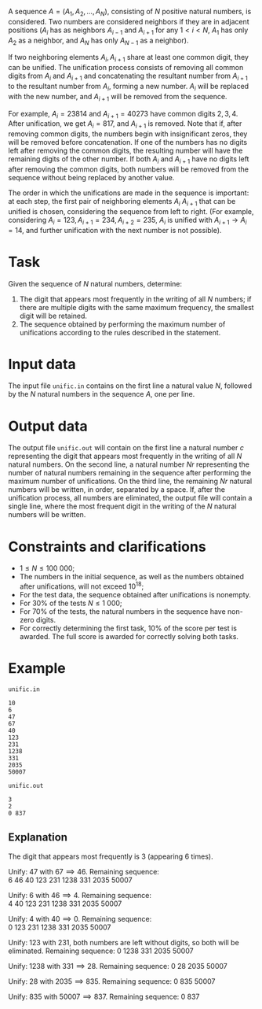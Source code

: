 
A sequence $A=(A_1, A_2, \dots, A_N)$, consisting of $N$ positive natural numbers, is considered. Two numbers are considered neighbors if they are in adjacent positions ($A_i$ has as neighbors $A_{i-1}$ and $A_{i+1}$ for any $1<i<N$, $A_1$ has only $A_2$ as a neighbor, and $A_N$ has only $A_{N-1}$ as a neighbor).

If two neighboring elements $A_i, A_{i+1}$ share at least one common digit, they can be unified. The unification process consists of removing all common digits from $A_i$ and $A_{i+1}$ and concatenating the resultant number from $A_{i+1}$ to the resultant number from $A_i$, forming a new number. $A_i$ will be replaced with the new number, and $A_{i+1}$ will be removed from the sequence.

For example, $A_i=23814$ and $A_{i+1}=40273$ have common digits $2, 3, 4$. After unification, we get $A_i=817$, and $A_{i+1}$ is removed. Note that if, after removing common digits, the numbers begin with insignificant zeros, they will be removed before concatenation. If one of the numbers has no digits left after removing the common digits, the resulting number will have the remaining digits of the other number. If both $A_i$ and $A_{i+1}$ have no digits left after removing the common digits, both numbers will be removed from the sequence without being replaced by another value.

The order in which the unifications are made in the sequence is important: at each step, the first pair of neighboring elements $A_i \ A_{i+1}$ that can be unified is chosen, considering the sequence from left to right. (For example, considering $A_i=123, A_{i+1}=234, A_{i+2}=235$, $A_i$ is unified with $A_{i+1} \rightarrow A_i=14$, and further unification with the next number is not possible).

# Task

Given the sequence of $N$ natural numbers, determine:

1. The digit that appears most frequently in the writing of all $N$ numbers; if there are multiple digits with the same maximum frequency, the smallest digit will be retained.
2. The sequence obtained by performing the maximum number of unifications according to the rules described in the statement.

# Input data

The input file `unific.in` contains on the first line a natural value $N$, followed by the $N$ natural numbers in the sequence $A$, one per line.

# Output data

The output file `unific.out` will contain on the first line a natural number $c$ representing the digit that appears most frequently in the writing of all $N$ natural numbers. On the second line, a natural number $Nr$ representing the number of natural numbers remaining in the sequence after performing the maximum number of unifications. On the third line, the remaining $Nr$ natural numbers will be written, in order, separated by a space. If, after the unification process, all numbers are eliminated, the output file will contain a single line, where the most frequent digit in the writing of the $N$ natural numbers will be written.

# Constraints and clarifications

* $1 \leq N \leq 100 \ 000$;
* The numbers in the initial sequence, as well as the numbers obtained after unifications, will not exceed $10^{18}$;
* For the test data, the sequence obtained after unifications is nonempty.
* For $30\%$ of the tests $N \leq 1 \ 000$;
* For $70\%$ of the tests, the natural numbers in the sequence have non-zero digits.
* For correctly determining the first task, $10\%$ of the score per test is awarded. The full score is awarded for correctly solving both tasks.

# Example

`unific.in`
```
10
6
47
67
40
123
231
1238
331
2035
50007
```

`unific.out`
```
3
2
0 837
```

## Explanation

The digit that appears most frequently is $3$ (appearing $6$ times).

Unify: $47$ with $67 \implies 46$. Remaining sequence: $6 \ 46 \ 40 \ 123 \ 231 \ 1238 \ 331 \ 2035 \ 50007$

Unify: $6$ with $46 \implies 4$. Remaining sequence: $4 \ 40 \ 123 \ 231 \ 1238 \ 331 \ 2035 \ 50007$

Unify: $4$ with $40 \implies 0$. Remaining sequence: $0 \ 123 \ 231 \ 1238 \ 331 \ 2035 \ 50007$

Unify: $123$ with $231$, both numbers are left without digits, so both will be eliminated. Remaining sequence: $0 \ 1238 \ 331 \ 2035 \ 50007$

Unify: $1238$ with $331 \implies 28$. Remaining sequence: $0 \ 28 \ 2035 \ 50007$

Unify: $28$ with $2035 \implies 835$. Remaining sequence: $0 \ 835 \ 50007$

Unify: $835$ with $50007 \implies 837$. Remaining sequence: $0 \ 837$
